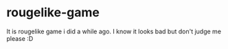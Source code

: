 # rougelike-game
It is rougelike game i did a while ago.
I know it looks bad but don't judge me please :D
